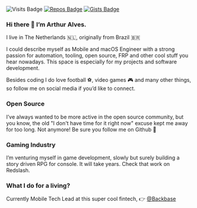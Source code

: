 ![Visits Badge](https://badges.pufler.dev/visits/arthurpalves/arthurpalves?color=black&logo=github)
[![Repos Badge](https://badges.pufler.dev/repos/arthurpalves)](https://github.com/arthurpalves?tab=repositories)
[![Gists Badge](https://badges.pufler.dev/gists/arthurpalves)](https://gist.github.com/arthurpalves)

### Hi there 👋 I’m Arthur Alves.

I live in The Netherlands 🇳🇱, originally from Brazil 🇧🇷

I could describe myself as Mobile and macOS Engineer with a strong passion for automation, tooling, open source, FRP and other cool stuff you hear nowadays. This space is especially for my projects and software development.

Besides coding I do love football ⚽, video games 🎮 and many other things, so follow me on social media if you’d like to connect.

### Open Source
I’ve always wanted to be more active in the open source community, but you know, the old "I don't have time for it right now" excuse kept me away for too long. Not anymore! Be sure you follow me on Github 🚀

### Gaming Industry
I’m venturing myself in game development, slowly but surely building a story driven RPG for console. It will take years. Check that work on Redslash.

### What I do for a living?
Currently Mobile Tech Lead at this super cool fintech, 👉 [@Backbase](https://github.com/Backbase)
